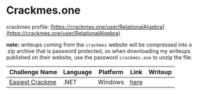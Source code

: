 
# Crackmes.one

crackmes profile: [https://crackmes.one/user/RelationalAlgebra](https://crackmes.one/user/RelationalAlgebra)

__note:__ writeups coming from the ``crackmes`` website will be compressed into a .zip archive that is password protected, so when downloading my writeups published on their website, use the password ``crackmes.one`` to unzip the file.

|__Challenge Name__|__Language__|__Platform__|__Link__|__Writeup__|
|------------------|------------|------------|--------|-----------|
|[Easiest Crackme](https://crackmes.one/crackme/6115567333c5d45db85dc17a)|.NET|Windows|[here](./writeups/6115567333c5d45db85dc17a)|
